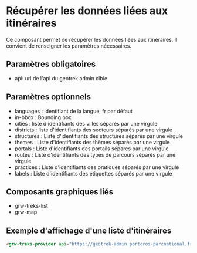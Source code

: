 # Récupérer les données liées aux itinéraires

Ce composant permet de récupérer les données liées aux itinéraires. Il convient de renseigner les paramètres nécessaires.

## Paramètres obligatoires

- api: url de l'api du geotrek admin cible

## Paramètres optionnels

- languages : identifiant de la langue, fr par défaut
- in-bbox : Bounding box
- cities : liste d'identifiants des villes séparés par une virgule
- districts : liste d'identifiants des secteurs séparés par une virgule
- structures : Liste d'identifiants des structures séparés par une virgule
- themes : Liste d'identifiants des thèmes séparés par une virgule
- portals : Liste d'identifiants des portails séparés par une virgule
- routes : Liste d'identifiants des types de parcours séparés par une virgule
- practices : Liste d'identifiants des pratiques séparés par une virgule
- labels : Liste d'identifiants des étiquettes séparés par une virgule

## Composants graphiques liés

- grw-treks-list
- grw-map

## Exemple d'affichage d'une liste d'itinéraires

```html
<grw-treks-provider api="https://geotrek-admin.portcros-parcnational.fr/api/v2/" themes="1,2"></grw-treks-provider> <grw-treks-list></grw-treks-list>
```
